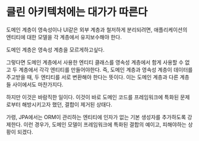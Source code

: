 # 클린 아키텍처에는 대가가 따른다

도메인 계층이 영속성이나 UI같은 외부 계층과 철저하게 분리되려면, 애플리케이션의 엔티티에 대한 모델을 각 계층에서 유지보수해야 한다.

도메인 계층은 영속성 계층을 모르게하고싶다.

그렇다면 도메인 계층에서 사용한 엔티티 클래스를 영속성 계층에서 함게 사용할 수 없고 두 계층에서 각각 엔티티를 만들어야한다. 즉, 도메인 계층과 영속성 계층이 데이터를 주고받을 때, 두 엔티티를 서로 변환해야 한다는 뜻이다. 이는 도메인 계층과 다른 계층들 사이에서도 마찬가지다.

하지만 이것은 바람직한 일이다. 이것이 바로 도메인 코드를 프레임워크에 특화된 문제로부터 해방시키고자 했던, 결합이 제거된 상태다.

가령, JPA에서는 ORM이 관리하는 엔티티에 인자가 없는 기본 생성자를 추가하도록 강제한다. 이런 경우가, 도메인 모델이 프레임워크에 특화된 결합의 예이고, 피해야하는 상황이 되겠다.
